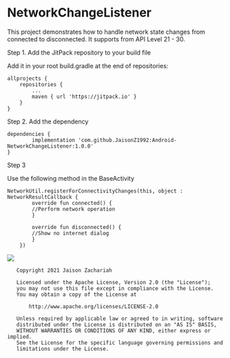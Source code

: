 # NetworkChangeListener

This project demonstrates how to handle network state changes from connected to disconnected. It supports from API Level 21 - 30.

Step 1. Add the JitPack repository to your build file

Add it in your root build.gradle at the end of repositories:

	allprojects {
		repositories {
			...
			maven { url 'https://jitpack.io' }
		}
	}
  
  Step 2. Add the dependency

	dependencies {
	        implementation 'com.github.JaisonZ1992:Android-NetworkChangeListener:1.0.0'
	}

Step 3

Use the following method in the BaseActivity

	NetworkUtil.registerForConnectivityChanges(this, object : NetworkResultCallback {
		    override fun connected() {
			//Perform network operation 
		    }

		    override fun disconnected() {
			//Show no internet dialog
		    }
		})
    
[![](https://jitpack.io/v/JaisonZ1992/Android-NetworkChangeListener.svg)](https://jitpack.io/#JaisonZ1992/Android-NetworkChangeListener)


	   Copyright 2021 Jaison Zachariah

	   Licensed under the Apache License, Version 2.0 (the "License");
	   you may not use this file except in compliance with the License.
	   You may obtain a copy of the License at

	       http://www.apache.org/licenses/LICENSE-2.0

	   Unless required by applicable law or agreed to in writing, software
	   distributed under the License is distributed on an "AS IS" BASIS,
	   WITHOUT WARRANTIES OR CONDITIONS OF ANY KIND, either express or implied.
	   See the License for the specific language governing permissions and
	   limitations under the License.

